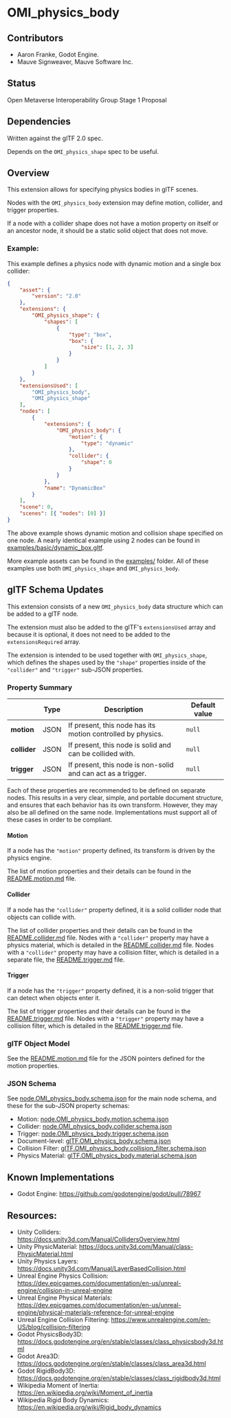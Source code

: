 # OMI_physics_body

## Contributors

- Aaron Franke, Godot Engine.
- Mauve Signweaver, Mauve Software Inc.

## Status

Open Metaverse Interoperability Group Stage 1 Proposal

## Dependencies

Written against the glTF 2.0 spec.

Depends on the `OMI_physics_shape` spec to be useful.

## Overview

This extension allows for specifying physics bodies in glTF scenes.

Nodes with the `OMI_physics_body` extension may define motion, collider, and trigger properties.

If a node with a collider shape does not have a motion property on itself or an ancestor node, it should be a static solid object that does not move.

### Example:

This example defines a physics node with dynamic motion and a single box collider:

```json
{
    "asset": {
        "version": "2.0"
    },
    "extensions": {
        "OMI_physics_shape": {
            "shapes": [
                {
                    "type": "box",
                    "box": {
                        "size": [1, 2, 3]
                    }
                }
            ]
        }
    },
    "extensionsUsed": [
        "OMI_physics_body",
        "OMI_physics_shape"
    ],
    "nodes": [
        {
            "extensions": {
                "OMI_physics_body": {
                    "motion": {
                        "type": "dynamic"
                    },
                    "collider": {
                        "shape": 0
                    }
                }
            },
            "name": "DynamicBox"
        }
    ],
    "scene": 0,
    "scenes": [{ "nodes": [0] }]
}
```

The above example shows dynamic motion and collision shape specified on one node. A nearly identical example using 2 nodes can be found in [examples/basic/dynamic_box.gltf](examples/basic/dynamic_box.gltf).

More example assets can be found in the [examples/](examples/) folder. All of these examples use both `OMI_physics_shape` and `OMI_physics_body`.

## glTF Schema Updates

This extension consists of a new `OMI_physics_body` data structure which can be added to a glTF node.

The extension must also be added to the glTF's `extensionsUsed` array and because it is optional, it does not need to be added to the `extensionsRequired` array.

The extension is intended to be used together with `OMI_physics_shape`, which defines the shapes used by the `"shape"` properties inside of the `"collider"` and `"trigger"` sub-JSON properties.

### Property Summary

|              | Type | Description                                                  | Default value |
| ------------ | ---- | ------------------------------------------------------------ | ------------- |
| **motion**   | JSON | If present, this node has its motion controlled by physics.  | `null`        |
| **collider** | JSON | If present, this node is solid and can be collided with.     | `null`        |
| **trigger**  | JSON | If present, this node is non-solid and can act as a trigger. | `null`        |

Each of these properties are recommended to be defined on separate nodes. This results in a very clear, simple, and portable document structure, and ensures that each behavior has its own transform. However, they may also be all defined on the same node. Implementations must support all of these cases in order to be compliant.

#### Motion

If a node has the `"motion"` property defined, its transform is driven by the physics engine.

The list of motion properties and their details can be found in the [README.motion.md](README.motion.md) file.

#### Collider

If a node has the `"collider"` property defined, it is a solid collider node that objects can collide with.

The list of collider properties and their details can be found in the [README.collider.md](README.collider.md) file. Nodes with a `"collider"` property may have a physics material, which is detailed in the [README.collider.md](README.collider.md) file. Nodes with a `"collider"` property may have a collision filter, which is detailed in a separate file, the [README.trigger.md](README.trigger.md) file.

#### Trigger

If a node has the `"trigger"` property defined, it is a non-solid trigger that can detect when objects enter it.

The list of trigger properties and their details can be found in the [README.trigger.md](README.trigger.md) file. Nodes with a `"trigger"` property may have a collision filter, which is detailed in the [README.trigger.md](README.trigger.md) file.

### glTF Object Model

See the [README.motion.md](README.motion.md) file for the JSON pointers defined for the motion properties.

### JSON Schema

See [node.OMI_physics_body.schema.json](schema/node.OMI_physics_body.schema.json) for the main node schema, and these for the sub-JSON property schemas:
- Motion: [node.OMI_physics_body.motion.schema.json](schema/node.OMI_physics_body.motion.schema.json)
- Collider: [node.OMI_physics_body.collider.schema.json](schema/node.OMI_physics_body.collider.schema.json)
- Trigger: [node.OMI_physics_body.trigger.schema.json](schema/node.OMI_physics_body.trigger.schema.json)
- Document-level: [glTF.OMI_physics_body.schema.json](schema/glTF.OMI_physics_body.schema.json)
- Collision Filter: [glTF.OMI_physics_body.collision_filter.schema.json](schema/glTF.OMI_physics_body.collision_filter.schema.json)
- Physics Material: [glTF.OMI_physics_body.material.schema.json](schema/glTF.OMI_physics_body.material.schema.json)

## Known Implementations

- Godot Engine: https://github.com/godotengine/godot/pull/78967

## Resources:

- Unity Colliders: https://docs.unity3d.com/Manual/CollidersOverview.html
- Unity PhysicMaterial: https://docs.unity3d.com/Manual/class-PhysicMaterial.html
- Unity Physics Layers: https://docs.unity3d.com/Manual/LayerBasedCollision.html
- Unreal Engine Physics Collision: https://dev.epicgames.com/documentation/en-us/unreal-engine/collision-in-unreal-engine
- Unreal Engine Physical Materials: https://dev.epicgames.com/documentation/en-us/unreal-engine/physical-materials-reference-for-unreal-engine
- Unreal Engine Collision Filtering: https://www.unrealengine.com/en-US/blog/collision-filtering
- Godot PhysicsBody3D: https://docs.godotengine.org/en/stable/classes/class_physicsbody3d.html
- Godot Area3D: https://docs.godotengine.org/en/stable/classes/class_area3d.html
- Godot RigidBody3D: https://docs.godotengine.org/en/stable/classes/class_rigidbody3d.html
- Wikipedia Moment of Inertia: https://en.wikipedia.org/wiki/Moment_of_inertia
- Wikipedia Rigid Body Dynamics: https://en.wikipedia.org/wiki/Rigid_body_dynamics
